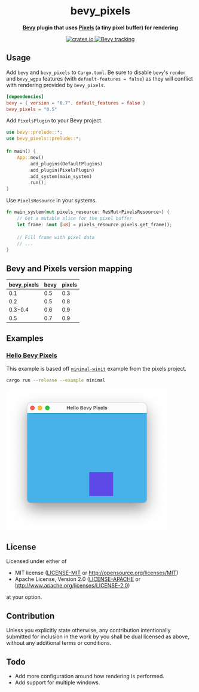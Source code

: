 <div align="center">
  <h1>
    bevy_pixels
  </h1>
  <p>
    <strong>
      <a href="https://github.com/bevyengine/bevy">Bevy</a> plugin that uses
      <a href="https://github.com/parasyte/pixels">Pixels</a> (a tiny pixel buffer) for rendering
    </strong>
  </p>
  <p>
    <a href="https://crates.io/crates/bevy_pixels">
      <img src="https://img.shields.io/crates/v/bevy_pixels.svg" alt="crates.io" />
    </a>
    <a
      href="https://github.com/bevyengine/bevy/blob/main/docs/plugins_guidelines.md#main-branch-tracking"
    >
      <img
        src="https://img.shields.io/badge/Bevy%20tracking-released%20version-lightblue"
        alt="Bevy tracking"
      />
    </a>
  </p>
</div>

## Usage

Add `bevy` and `bevy_pixels` to `Cargo.toml`. Be sure to disable `bevy`'s `render` and `bevy_wgpu` features (with `default-features = false`) as they will conflict with rendering provided by `bevy_pixels`.

```toml
[dependencies]
bevy = { version = "0.7", default_features = false }
bevy_pixels = "0.5"
```

Add `PixelsPlugin` to your Bevy project.

```rust
use bevy::prelude::*;
use bevy_pixels::prelude::*;

fn main() {
    App::new()
        .add_plugins(DefaultPlugins)
        .add_plugin(PixelsPlugin)
        .add_system(main_system)
        .run();
}
```

Use `PixelsResource` in your systems.

```rust
fn main_system(mut pixels_resource: ResMut<PixelsResource>) {
    // Get a mutable slice for the pixel buffer
    let frame: &mut [u8] = pixels_resource.pixels.get_frame();

    // Fill frame with pixel data
    // ...
}
```

## Bevy and Pixels version mapping

| bevy_pixels | bevy | pixels |
| ----------- | ---- | ------ |
| 0.1         | 0.5  | 0.3    |
| 0.2         | 0.5  | 0.8    |
| 0.3-0.4     | 0.6  | 0.9    |
| 0.5         | 0.7  | 0.9    |

## Examples

### [Hello Bevy Pixels](https://github.com/dtcristo/bevy_pixels/blob/main/examples/minimal.rs)

This example is based off [`minimal-winit`](https://github.com/parasyte/pixels/tree/master/examples/minimal-winit) example from the pixels project.

```sh
cargo run --release --example minimal
```

![minimal example](images/minimal.png)

## License

Licensed under either of

- MIT license ([LICENSE-MIT](LICENSE-MIT) or
  http://opensource.org/licenses/MIT)
- Apache License, Version 2.0 ([LICENSE-APACHE](LICENSE-APACHE) or
  http://www.apache.org/licenses/LICENSE-2.0)

at your option.

## Contribution

Unless you explicitly state otherwise, any contribution intentionally submitted
for inclusion in the work by you shall be dual licensed as above, without any
additional terms or conditions.

## Todo

- Add more configuration around how rendering is performed.
- Add support for multiple windows.
